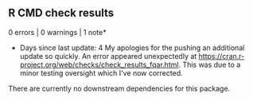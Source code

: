 ## R CMD check results

0 errors | 0 warnings | 1 note*

* Days since last update: 4
My apologies for the pushing an additional update so quickly. An error appeared unexpectedly at https://cran.r-project.org/web/checks/check_results_fqar.html. This was due to a minor testing oversight which I've now corrected. 


There are currently no downstream dependencies for this package.

